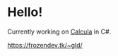 # Hello!
Currently working on [Calcula](https://github.com/gladiusglad/calcula-core) in C#.

https://frozendev.tk/~gld/

